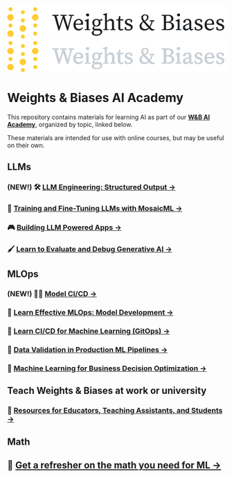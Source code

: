 <p align="center">
  <img src="https://raw.githubusercontent.com/wandb/wandb/508982e50e82c54cbf0dd464a9959fee0e1740ad/.github/wb-logo-lightbg.png#gh-light-mode-only" width="600" alt="Weights & Biases"/>
  <img src="https://raw.githubusercontent.com/wandb/wandb/508982e50e82c54cbf0dd464a9959fee0e1740ad/.github/wb-logo-darkbg.png#gh-dark-mode-only" width="600" alt="Weights & Biases"/>
</p>

# Weights & Biases AI Academy

This repository contains materials for learning AI as part of our **[W&B AI Academy](https://www.wandb.courses/pages/w-b-courses)**,
organized by topic, linked below.

These materials are intended for use with online courses,
but may be useful on their own.

## LLMs
### (NEW!) 🛠️ [LLM Engineering: Structured Output →](https://www.wandb.courses/courses/steering-language-models)

### 🎵 [Training and Fine-Tuning LLMs with MosaicML →](https://www.wandb.courses/courses/training-fine-tuning-LLMs)

### 🎮 [Building LLM Powered Apps →](https://www.wandb.courses/courses/building-llm-powered-apps)

### 🖌️ [Learn to Evaluate and Debug Generative AI →](http://wandb.me/eval-debugging-gen-ai)

## MLOps
### (NEW!) 🧞‍♂️ [Model CI/CD →](https://www.wandb.courses/courses/enterprise-model-management)

### 🚀 [Learn Effective MLOps: Model Development →](https://github.com/wandb/edu/tree/main/mlops-001)

### 🤖 [Learn CI/CD for Machine Learning (GitOps) →](https://github.com/hamelsmu/wandb-cicd)

### 🤖 [Data Validation in Production ML Pipelines →](https://www.wandb.courses/courses/data-validation-for-machine-learning)

### 🤖 [Machine Learning for Business Decision Optimization →](https://www.wandb.courses/courses/decision-optimization)


## Teach Weights & Biases at work or university
### 🏫 [Resources for Educators, Teaching Assistants, and Students →](https://github.com/wandb/edu/tree/main/edu_resources/)


## Math
## 🧮 [Get a refresher on the math you need for ML →](https://github.com/wandb/edu/tree/main/math-for-ml)



